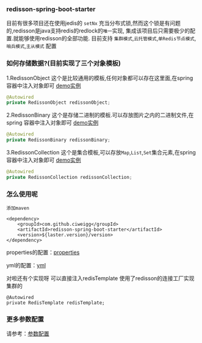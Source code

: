 ### redisson-spring-boot-starter

目前有很多项目还在使用jedis的 `setNx` 充当分布式锁,然而这个锁是有问题的,redisson是java支持redis的redlock的`唯一`实现,
集成该项目后只需要极少的配置.就能够使用redisson的全部功能. 目前支持
`集群模式`,`云托管模式`,`单Redis节点模式`,`哨兵模式`,`主从模式` 配置

### 如何存储数据?(目前实现了三个对象模板)

1.RedissonObject 这个是比较通用的模板,任何对象都可以存在这里面,在spring 容器中注入对象即可 [demo实例](readme/object.md)

```java
@Autowired
private RedissonObject redissonObject;
```

2.RedissonBinary 这个是存储二进制的模板.可以存放图片之内的二进制文件,在spring 容器中注入对象即可 [demo实例](readme/binary.md)

```java
@Autowired
private RedissonBinary redissonBinary;
```

3.RedissonCollection 这个是集合模板,可以存放`Map`,`List`,`Set`集合元素,在spring 容器中注入对象即可 [demo实例](readme/collection.md)

```java
@Autowired
private RedissonCollection redissonCollection;
```

### 怎么使用呢

`添加maven`

``` 
<dependency>
    <groupId>com.github.ciweigg</groupId>
    <artifactId>redisson-spring-boot-starter</artifactId>
    <version>${laster.version}/version>
</dependency>
```

properties的配置：[properties](readme/properties.md)

yml的配置：[yml](readme/yml.md)

对啦还有个实现呀 可以直接注入redisTemplate 使用了redisson的连接工厂实现集群的

```
@Autowired
private RedisTemplate redisTemplate;
```

### 更多参数配置

请参考：[参数配置](readme/attr.md)
